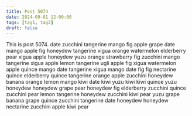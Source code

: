```yaml
---
title: Post 5074
date: 2024-09-01 12:00:00
tags: [tag1, tag2]
draft: false
---
```

This is post 5074.
date
zucchini
tangerine
mango
fig
apple
grape
date
mango
apple
fig
honeydew
tangerine
xigua
orange
watermelon
elderberry
pear
xigua
apple
honeydew
yuzu
orange
strawberry
fig
zucchini
mango
tangerine
xigua
apple
lemon
tangerine
ugli
apple
fig
xigua
watermelon
apple
quince
mango
date
tangerine
xigua
mango
date
fig
fig
nectarine
quince
elderberry
quince
tangerine
orange
apple
zucchini
honeydew
banana
orange
lemon
mango
kiwi
date
kiwi
yuzu
kiwi
kiwi
quince
yuzu
honeydew
honeydew
grape
pear
honeydew
fig
elderberry
zucchini
quince
zucchini
pear
lemon
tangerine
honeydew
zucchini
kiwi
pear
yuzu
grape
banana
grape
quince
zucchini
tangerine
date
honeydew
honeydew
nectarine
zucchini
apple
kiwi
pear
